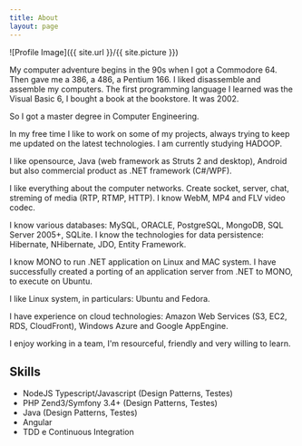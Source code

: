 ```yaml
---
title: About
layout: page
---
```

![Profile Image]({{ site.url }}/{{ site.picture }})

<p>My computer adventure begins in the 90s when I got a Commodore 64.
Then gave me a 386, a 486, a Pentium 166. I liked disassemble and assemble my computers.
The first programming language I learned was the Visual Basic 6, I bought a book at the bookstore. It was 2002.</p>

<p>
So I got a master degree in Computer Engineering.
</p>

<p>
In my free time I like to work on some of my projects, always trying to keep me updated on the latest technologies. I am currently studying HADOOP.
</p>

<p>
I like opensource, Java (web framework as Struts 2 and desktop), Android but also commercial product as .NET framework (C#/WPF).
</p>

<p>
I like everything about the computer networks. Create socket, server, chat, streming of media (RTP, RTMP, HTTP). I know WebM, MP4 and FLV video codec.
</p>

<p>
I know various databases: MySQL, ORACLE, PostgreSQL, MongoDB, SQL Server 2005+, SQLite. 
I know the technologies for data persistence: Hibernate, NHibernate, JDO, Entity Framework.
</p>

<p>
I know MONO to run .NET application on Linux and MAC system. I have successfully created a porting of an application server from .NET to MONO, to execute on Ubuntu.
</p>

<p>
I like Linux system, in particulars: Ubuntu and Fedora.
</p>

<p>
I have experience on cloud technologies: Amazon Web Services (S3, EC2, RDS, CloudFront), Windows Azure and Google AppEngine.
</p>

<p>I enjoy working in a team, I'm resourceful, friendly and very willing to learn.</p>

<h2>Skills</h2>

<ul class="skill-list">
	<li>NodeJS Typescript/Javascript (Design Patterns, Testes)</li>
	<li>PHP Zend3/Symfony 3.4+ (Design Patterns, Testes)</li>
	<li>Java (Design Patterns, Testes)</li>
	<li>Angular</li>
	<li>TDD e Continuous Integration</li>
</ul>

<!-- <h2>Projects</h2>

<ul>
	<li><a href="https://github.com/">Lorem Lorem</a></li>
	<li><a href="https://github.com/">Ipsum Dolor</a></li>
	<li><a href="https://github.com/">Dolor Lorem</a></li>
</ul> -->
